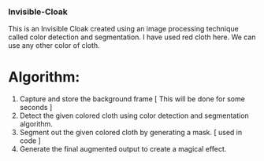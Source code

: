 ### Invisible-Cloak
This is an Invisible Cloak created using an image processing technique called color detection and segmentation.
I have used red cloth here. We can use any other color of cloth.

# Algorithm:
<ol type="1">
  <li> Capture and store the background frame [ This will be done for some seconds ] </li>
  <li> Detect the given colored cloth using color detection and segmentation algorithm. </li>
  <li> Segment out the given colored cloth by generating a mask. [ used in code ] </li>
  <li> Generate the final augmented output to create a magical effect. </li>
